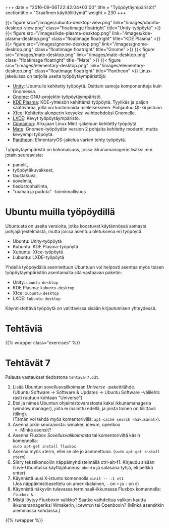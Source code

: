 +++
date = "2016-09-06T22:42:04+03:00"
title = "Työpöytäympäristöt"
sectiontitle = "Graafinen käyttöliittymä"
weight = 230
+++

{{< figure src="/images/ubuntu-desktop-view.png" link="/images/ubuntu-desktop-view.png" class="floatimage floatright" title="Unity-työpöytä" >}}
{{< figure src="/images/kde-plasma-desktop.png" link="/images/kde-plasma-desktop.png" class="floatimage floatright" title="KDE Plasma" >}}
{{< figure src="/images/gnome-desktop.png" link="/images/gnome-desktop.png" class="floatimage floatright" title="Gnome" >}}
{{< figure src="/images/mate-desktop.png" link="/images/mate-desktop.png" class="floatimage floatright" title="Mate" >}}
{{< figure src="/images/elementary-desktop.png" link="/images/elementary-desktop.png" class="floatimage floatright" title="Pantheon" >}}
Linux-jakeluissa on tarjolla useita työpöytäympäristöjä:

* [Unity](http://unity.ubuntu.com/): Ubuntulle kehitetty työpöytä. Osittain samoja komponentteja kuin Gnomessa.
* [Gnome](http://www.gnome.org/): GNU-projektin työpöytäympäristö.
* [KDE Plasma](http://www.kde.org/): KDE-yhteisön kehittämä työpöytä.
  Tyylikäs ja paljon säätövaraa, jolla voi kustomoida mieleisekseen. Pohjautuu Qt-kirjastoon.
* [Xfce](http://xfce.org): Kehitetty alunperin kevyeksi vaihtoehdoksi Gnomelle.
* [LXDE](http://lxde.org/): Kevyt työpöytäympäristö.
* [Cinnamon](https://en.wikipedia.org/wiki/Cinnamon_(software)): Alkujaan Linux Mint -jakeluun kehitetty työpöytä
* [Mate](https://mate-desktop.org/): Gnomen-työpöydän version 2 pohjalta kehitetty moderni, mutta kevyempi työpöytä.
* [Pantheon](https://en.wikipedia.org/wiki/Elementary_OS): ElmentaryOS-jakelua varten tehty työpöytä.

Työpöytäympäristö on kokonaisuus, jossa ikkunamanagerin lisäksi mm. jotain seuraavista:

- panelit,
- työpöytäkuvakkeet,
- taustakuva,
- sovelmia,
- tiedostonhallinta,
- "raahaa ja pudota" -toiminnallisuus







Ubuntu muilla työpöydillä
==============================

Ubuntusta on useita versioita, jotka koostuvat käytännössä samasta pohjajärjestelmästä,
mutta joissa asentuu oletuksena eri työpöytä.

* Ubuntu: Unity-työpöytä
* Kubuntu: KDE Plasma-työpöytä
* Xubuntu: Xfce-työpöytä
* Lubuntu: LXDE-työpöytä

Yhdellä työpöydällä asennettuun Ubuntuun voi helposti asentaa myös toisen työpöytäympäristön
asentamalla sitä vastaavan paketin:

* Unity: `ubuntu-desktop`
* KDE Plasma: `kubuntu-desktop`
* Xfce: `xubuntu-desktop`
* LXDE: `lubuntu-desktop`

Käynnistettävä työpöytä on valittavissa sisään kirjautumisen yhteydessä.







Tehtäviä
========================

{{% wrapper class="exercises" %}}

Tehtävät 7
==============================

Palauta vastaukset tiedostona `tehtava-7.odt`.

1. Lisää Ubuntun sovellusvalikoimaan *Universe* -pakettilähde.<br>
   (Ubuntu Software -> Software & Updates -> Ubuntu Software -välilehti: rasti ruutuun kohtaan "Universe")<br>
2. Etsi ja nimeä Ubuntun ohjelmistovarastosta kaksi ikkunamanageria (window manager), joita ei mainittu edellä,
   ja joista toinen on tiilittävä (tiling).<br>
   (Tämän voi tehdä myös komentorivillä: `apt-cache search <hakusanat>`).
3. Asenna jokin seuraavista: wmaker, icewm, openbox
   * Minkä asensit?
4. Asenna Fluxbox *Sovellusvalikoimasta* tai komentoriviltä käsin komennolla:<br> `sudo apt-get install fluxbox`
5. Asenna myös xterm, ellei se ole jo asennettuna. (`sudo apt-get install xterm`)
6. Siirry tekstikonsoliin näppäinyhdistelmällä ctrl-alt-f1. Kirjaudu sisään<br>
   (Live-Ubuntussa käyttäjätunnus: `ubuntu`
   ja salasana tyhjä, eli pelkkä enter)
7. Käynnistä uusi X-istunto komennolla `xinit -- :1 vt1`<br>
   (Jos näppäimistöasettelu on amerikkalainen, `-` on `+` ja `:` on `ö`)
8. Käynnistä näkyviin tulevassa terminaali-ikkunassa Fluxbox komennolla: `fluxbox &`
9. Mistä löytyy Fluxboxin valikko? Saatko vaihdettua valikon kautta ikkunamanageriksi Wmakerin, Icewm:n tai Openboxin?
   (Minkä asensitkin aiemmassa kohdassa.)

{{% /wrapper %}}

